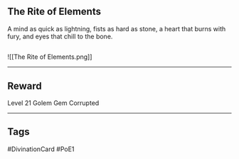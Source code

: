 ## The Rite of Elements
A mind as quick as lightning, 
fists as hard as stone, 
a heart that burns with fury, 
and eyes that chill to the bone.
## 
![[The Rite of Elements.png]]

---
## Reward
Level 21 Golem Gem
Corrupted

---
## Tags
#DivinationCard
#PoE1